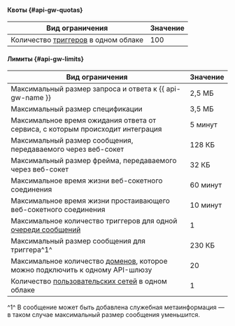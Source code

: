 #### Квоты {#api-gw-quotas}

Вид ограничения | Значение
----- | -----
Количество [триггеров](../../serverless-containers/concepts/trigger/index.md) в одном облаке | 100

#### Лимиты {#api-gw-limits}

Вид ограничения | Значение
----- | -----
Максимальный размер запроса и ответа к {{ api-gw-name }} | 2,5 МБ
Максимальный размер спецификации | 3,5 МБ
Максимальное время ожидания ответа от сервиса, с которым происходит интеграция | 5 минут
Максимальный размер сообщения, передаваемого через веб-сокет | 128 КБ
Максимальный размер фрейма, передаваемого через веб-сокет | 32 КБ
Максимальное время жизни веб-сокетного соединения | 60 минут
Максимальное время жизни простаивающего веб-сокетного соединения | 10 минут
Максимальное количество триггеров для одной [очереди сообщений](../../message-queue/concepts/queue.md) | 1
Максимальный размер сообщения для триггера^1^ | 230 КБ
Максимальное количество [доменов](../../api-gateway/concepts/index.md#domains), которое можно подключить к одному API-шлюзу | 20
Количество [пользовательских сетей](../../api-gateway/concepts/networking.md#user-network) в одном облаке | 1

^1^ В сообщение может быть добавлена служебная метаинформация — в таком случае максимальный размер сообщения уменьшится.